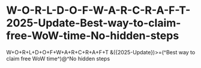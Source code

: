 # W-O-R-L-D-O-F-W-A-R-C-R-A-F-T-2025-Update-Best-way-to-claim-free-WoW-time-No-hidden-steps
W+O+R+L+D+O+F+W+A+R+C+R+A+F+T &amp;({2025-Update})>=(^Best way to claim free WoW time^)@^No hidden steps

